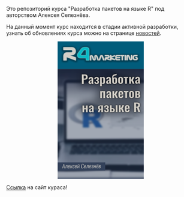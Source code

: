 Это репозиторий курса "Разработка пакетов на языке R" под авторством Алексея Селезнёва.

На данный момент курс находится в стадии активной разработки, узнать об обновлениях курса можно на странице [новостей](https://selesnow.github.io/r_package_course/%D0%BD%D0%BE%D0%B2%D0%BE%D1%81%D1%82%D0%B8-%D0%BA%D1%83%D1%80%D1%81%D0%B0.html).

<center>
<img src="img/cover.png" align="center" alt="Cover image" class="cover" width="230" height="366">
</center>

[Ссылка](https://selesnow.github.io/r_package_course) на сайт кураса!